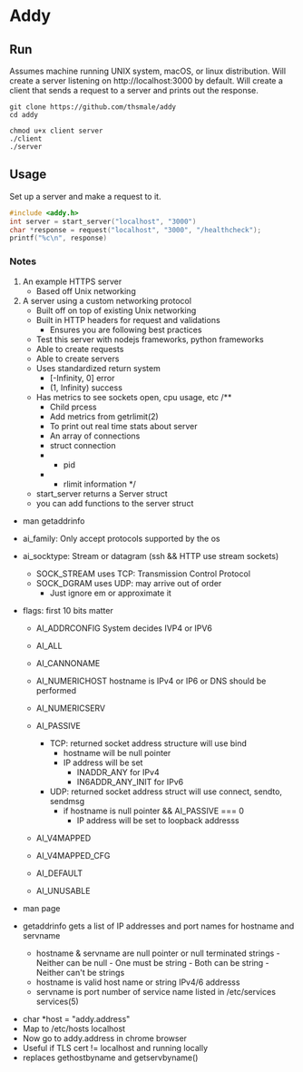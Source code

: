 # Addy

## Run
Assumes machine running UNIX system, macOS, or linux distribution.
Will create a server listening on http://localhost:3000 by default.
Will create a client that sends a request to a server and prints out the response.

```
git clone https://github.com/thsmale/addy
cd addy

chmod u+x client server
./client
./server
```

## Usage
Set up a server and make a request to it.
```c
#include <addy.h>
int server = start_server("localhost", "3000")
char *response = request("localhost", "3000", "/healthcheck");
printf("%c\n", response)
```

### Notes

1. An example HTTPS server
	- Based off Unix networking
2. A server using a custom networking protocol
	- Built off on top of existing Unix networking
	- Built in HTTP headers for request and validations
		- Ensures you are following best practices
	- Test this server with nodejs frameworks, python frameworks
	- Able to create requests
	- Able to create servers
	- Uses standardized return system
		- [-Infinity, 0] error
		- (1, Infinity) success
	- Has metrics to see sockets open, cpu usage, etc
		/**
		 * Child prcess
		 * Add metrics from getrlimit(2)
		 * To print out real time stats about server
		 * An array of connections
		 * struct connection 
		 * 	- pid
		 * 	- rlimit information
		 */
	- start_server returns a Server struct
	- you can add functions to the server struct


* man getaddrinfo 
* ai_family: Only accept protocols supported by the os
* ai_socktype: Stream or datagram (ssh && HTTP use stream sockets)
	- SOCK_STREAM uses TCP: Transmission Control Protocol
	- SOCK_DGRAM uses UDP: may arrive out of order
		- Just ignore em or approximate it
* flags: first 10 bits matter
	- AI_ADDRCONFIG System decides IVP4 or IPV6
	- AI_ALL 
	- AI_CANNONAME
	- AI_NUMERICHOST hostname is IPv4 or IP6 or DNS should be performed
	- AI_NUMERICSERV
	- AI_PASSIVE 
		- TCP: returned socket address structure will use bind
			- hostname will be null pointer
			- IP address will be set 
				- INADDR_ANY for IPv4
				- IN6ADDR_ANY_INIT for IPv6
		- UDP: returned socket address struct will use connect, sendto, sendmsg
			- if hostname is null pointer && AI_PASSIVE === 0
				- IP address will be set to loopback addresss 


	- AI_V4MAPPED
	- AI_V4MAPPED_CFG
	- AI_DEFAULT
	- AI_UNUSABLE	

 * man page
 * getaddrinfo gets a list of IP addresses and port names for hostname and servname
  	- hostname & servname are null pointer or null terminated strings
  		  - Neither can be null
  		  - One must be string
  		  - Both can be string
  		  - Neither can't be strings
  	- hostname is valid host name or string IPv4/6 addresss
  	- servname is port number of service name listed in /etc/services services(5)

- char *host = "addy.address"
- Map to /etc/hosts localhost
- Now go to addy.address in chrome browser
- Useful if TLS cert != localhost and running locally
- replaces gethostbyname and getservbyname()


